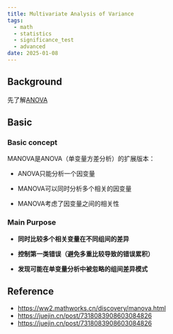 ```yaml
---
title: Multivariate Analysis of Variance
tags:
  - math
  - statistics
  - significance_test
  - advanced
date: 2025-01-08
---
```


## Background

先了解[ANOVA](math/statistic/significance_test/ANOVA.md)

## Basic

### Basic concept

MANOVA是ANOVA（单变量方差分析）的扩展版本：

- ANOVA只能分析一个因变量

- MANOVA可以同时分析多个相关的因变量

- MANOVA考虑了因变量之间的相关性

### Main Purpose

- **同时比较多个相关变量在不同组间的差异**

- **控制第一类错误（避免多重比较导致的错误累积）**

- **发现可能在单变量分析中被忽略的组间差异模式**

### 


## Reference

* https://ww2.mathworks.cn/discovery/manova.html
* https://juejin.cn/post/7318083908603084826
* https://juejin.cn/post/7318083908603084826